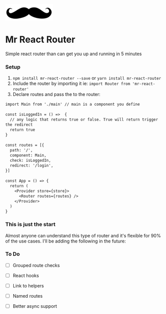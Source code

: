 ![Mr. React Router Stash](https://raw.githubusercontent.com/fourcolors/mr-react-router/master/stash.jpg)

# Mr React Router
Simple react router than can get you up and running in 5 minutes

### Setup
1. `npm install mr-react-router --save` or `yarn install mr-react-router`
2. Include the router by importing it ie: `import Router from 'mr-react-router'`
3. Declare routes and pass the to the router:
```
import Main from './main' // main is a component you define

const isLoggedIn = () =>  {
  // any logic that returns true or false. True will return trigger the redirect
  return true
}

const routes = [{
  path: '/',
  component: Main,
  check: isLoggedIn,
  redirect: '/login',
}]

const App = () => {
  return (
    <Provider store={store}>
      <Router routes={routes} />
    </Provider>
  )
}
```

### This is just the start
Almost anyone can understand this type of router and it's flexible for 90% of the use cases. I'll be adding the following in the future:

### To Do
- [ ] Grouped route checks
- [ ] React hooks
- [ ] Link to helpers
- [ ] Named routes
- [ ] Better async support

